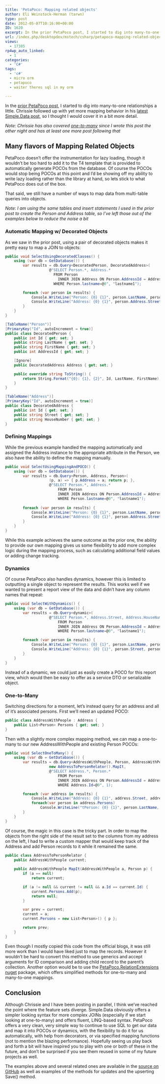 ```yaml
---
title: 'PetaPoco: Mapping related objects'
author: Eli Weinstock-Herman (tarwn)
type: post
date: 2012-05-07T10:16:00+00:00
ID: 1620
excerpt: In the prior PetaPoco post, I started to dig into many-to-one relationships a little. Chrissie followed up with yet more mapping behavior in his latest Simple.Data post, so I thought I would cover it in a bit more detail.
url: /index.php/desktopdev/mstech/csharp/petapoco-mapping-related-objects/
views:
  - 17385
rp4wp_auto_linked:
  - 1
categories:
  - 'C#'
tags:
  - 'c#'
  - micro orm
  - petapoco
  - waiter theres sql in my orm

---
```

In the [prior PetaPoco post][1], I started to dig into many-to-one relationships a little. Chrissie followed up with yet more mapping behavior in his [latest Simple.Data post][2], so I thought I would cover it in a bit more detail.

_Note: Chrissie has also covered [one-to-many][3] since I wrote this post the other night and has at least one more post following that_

## Many flavors of Mapping Related Objects

PetaPoco doesn&#8217;t offer the instrumentation for lazy loading, though it wouldn&#8217;t be too hard to add it to the T4 template that is provided to automatically generate POCOs from the database. Of course the POCOs would stop being POCOs at this point and I&#8217;d be showing off my ability to write lazy loading rather than the library at hand, so lets stick to what PetaPoco does out of the box.

That said, we still have a number of ways to map data from multi-table queries into objects.

_Note: I am using the same tables and insert statements I used in the prior post to create the Person and Address table, so I&#8217;ve left those out of the examples below to reduce the noise a bit_

### Automatic Mapping w/ Decorated Objects

As we saw in the prior post, using a pair of decorated objects makes it pretty easy to map a JOIN to objects:

```csharp
public void SelectUsingDecoratedClasses() {
	using (var db = GetDatabase()) {
		var results = db.Query<DecoratedPerson, DecoratedAddress>(
					@"SELECT Person.*, Address.* 
					  FROM Person 
						INNER JOIN Address ON Person.AddressId = Address.Id 
					  WHERE Person.lastname=@0", "lastname1");

		foreach (var person in results) {
			Console.WriteLine("Person: {0} {1}", person.LastName, person.FirstName);
			Console.WriteLine("Address: {0} {1}", person.Address.Street, person.Address.HouseNumber);
		}
	}
}

[TableName("Person")]
[PrimaryKey("Id", autoIncrement = true)]
public class DecoratedPerson {
	public int Id { get; set; }
	public string LastName { get; set; }
	public string FirstName { get; set; }
	public int AddressId { get; set; }

	[Ignore]
	public DecoratedAddress Address { get; set; }

	public override string ToString() {
		return String.Format("{0}: {1}, {2}", Id, LastName, FirstName);
	}
}

[TableName("Address")]
[PrimaryKey("Id", autoIncrement = true)]
public class DecoratedAddress {
	public int Id { get; set; }
	public string Street { get; set; }
	public string HouseNumber { get; set; }
}
```
### Defining Mappings

While the previous example handled the mapping automatically and assigned the Address instance to the appropriate attribute in the Person, we also have the ability to define the mapping manually. 

```csharp
public void SelectUsingMappingAndPOCO() {
	using (var db = GetDatabase()) {
		var results = db.Query<Person, Address, Person>(
					(p, a) => { p.Address = a; return p; },
					@"SELECT Person.*, Address.* 
						FROM Person 
						INNER JOIN Address ON Person.AddressId = Address.Id 
						WHERE Person.lastname=@0", "lastname1");
		
		foreach (var person in results) {
			Console.WriteLine("Person: {0} {1}", person.LastName, person.FirstName);
			Console.WriteLine("Address: {0} {1}", person.Address.Street, person.Address.HouseNumber);
		}
	}
}
```
While this example achieves the same outcome as the prior one, the ability to provide our own mapping gives us some flexibility to add more complex logic during the mapping process, such as calculating additional field values or adding change tracking.

### Dynamics

Of course PetaPoco also handles dynamics, however this is limited to outputting a single object to represent the results. This works well if we wanted to present a report view of the data and didn&#8217;t have any column names that repeat:

```csharp
public void SelectWithDynamics() {
	using (var db = GetDatabase()) {
		var results = db.Query<dynamic>(
					@"SELECT Person.*, Address.Street, Address.HouseNumber 
						FROM Person 
						INNER JOIN Address ON Person.AddressId = Address.Id 
						WHERE Person.lastname=@0", "lastname1");

		foreach (var person in results) {
			Console.WriteLine("Person: {0} {1}", person.LastName, person.FirstName);
			Console.WriteLine("Address: {0} {1}", person.Street, person.HouseNumber);
		}
	}
}
```
Instead of a dynamic, we could just as easily create a POCO for this report view, which would then be easy to offer as a service DTO or serializable object. 

### One-to-Many

Switching directions for a moment, let&#8217;s instead query for an address and all of it&#8217;s associated persons. First we&#8217;ll need an updated POCO:

```csharp
public class AddressWithPeople : Address { 
	public List<Person> Persons { get; set; }
}
```
Then with a slightly more complex mapping method, we can map a one-to-many to our new AddressWithPeople and existing Person POCOs:

```csharp
public void SelectOneToMany() {
	using (var db = GetDatabase()) {
		var results = db.Query<AddressWithPeople, Person, AddressWithPeople>(
					new AddressToPersonRelator().MapIt,
					@"SELECT Address.*, Person.*
						FROM Person 
						INNER JOIN Address ON Person.AddressId = Address.Id 
						WHERE Address.Id=@0", 1);

		foreach (var address in results) {
			Console.WriteLine("Address: {0} {1}", address.Street, address.HouseNumber);
			foreach(var person in address.Persons)
				Console.WriteLine("tPerson: {0} {1}", person.LastName, person.FirstName);
		}
	}
}
```
Of course, the magic in this case is the tricky part. In order to map the objects from the right side of the result set to the columns from my address on the left, I had to write a custom mapper that would keep track of the Address and add Person records to it while it remained the same. 

```csharp
public class AddressToPersonRelator {
	public AddressWithPeople current;
	
	public AddressWithPeople MapIt(AddressWithPeople a, Person p) {
		if (a == null)
			return current;

		if (a != null && current != null && a.Id == current.Id) {
			current.Persons.Add(p);
			return null;
		}

		var prev = current;
		current = a;
		current.Persons = new List<Person>() { p };

		return prev;
	}
}
```
Even though I mostly copied this code from the official blogs, it was still more work than I would have liked just to map the records. However it wouldn&#8217;t be hard to convert this method to use generics and accept arguments for ID comparison and adding child record to the parent&#8217;s collection. Another option would be to use the [PetaPoco.RelationExtensions nuget][4] package, which offers simplified methods for one-to-many and many-to-one mappings.

## Conclusion

Although Chrissie and I have been posting in parallel, I think we&#8217;ve reached the point where the feature sets diverge. Simple.Data obviously offers a simpler looking syntax for more complex JOINs (especially if we start looking at one-to-many) and offers fluent, LINQ-based syntax. PetaPoco offers a very clean, very simple way to continue to use SQL to get our data and map it into POCOs or dynamics, with the flexibility to do it for us automatically, with help from decorators, or via specified mapping functions (not to mention the blazing performance). Hopefully seeing us play back and forth a bit will have inspired you to play with one or both of these in the future, and don&#8217;t be surprised if you see them reused in some of my future projects as well.

The examples above and several related ones are available in the [source on GitHub][5] as well as examples of the methods for updates and the upserting Save() method.

 [1]: /index.php/DesktopDev/MSTech/CSharp/more-petapoco-id-s-and "More PetaPoco: Id's and Multi-POCO queries"
 [2]: /index.php/DesktopDev/MSTech/simple-data-and-complex-types "Simple.Data and complex types: many to one"
 [3]: /index.php/DesktopDev/MSTech/simple-data-and-complex-types-1 "Simple.Data and complex types: one to many"
 [4]: http://nuget.org/packages/PetaPoco.RelationExtensions "PetaPoco.RelationExtensions package"
 [5]: https://github.com/tarwn/PetaPocoSample "Source on Github"